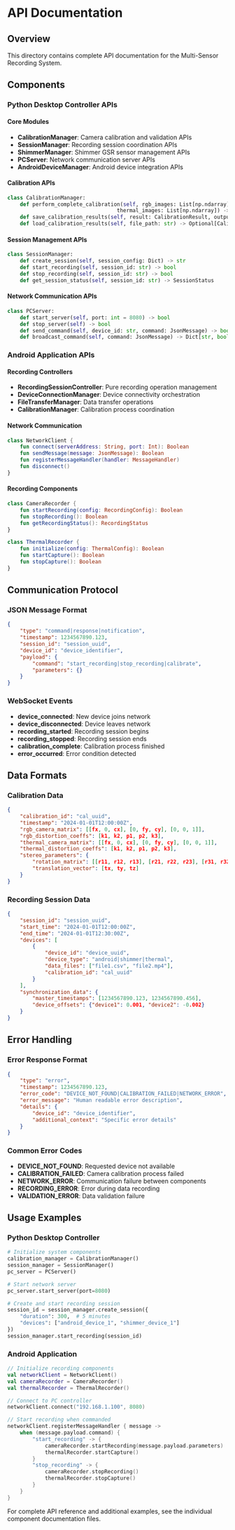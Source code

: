 # API Documentation

## Overview

This directory contains complete API documentation for the Multi-Sensor Recording System.

## Components

### Python Desktop Controller APIs

#### Core Modules
- **CalibrationManager**: Camera calibration and validation APIs
- **SessionManager**: Recording session coordination APIs  
- **ShimmerManager**: Shimmer GSR sensor management APIs
- **PCServer**: Network communication server APIs
- **AndroidDeviceManager**: Android device integration APIs

#### Calibration APIs
```python
class CalibrationManager:
    def perform_complete_calibration(self, rgb_images: List[np.ndarray], 
                                   thermal_images: List[np.ndarray]) -> CalibrationResult
    def save_calibration_results(self, result: CalibrationResult, output_path: str) -> bool
    def load_calibration_results(self, file_path: str) -> Optional[CalibrationResult]
```

#### Session Management APIs
```python
class SessionManager:
    def create_session(self, session_config: Dict) -> str
    def start_recording(self, session_id: str) -> bool
    def stop_recording(self, session_id: str) -> bool
    def get_session_status(self, session_id: str) -> SessionStatus
```

#### Network Communication APIs
```python
class PCServer:
    def start_server(self, port: int = 8080) -> bool
    def stop_server(self) -> bool
    def send_command(self, device_id: str, command: JsonMessage) -> bool
    def broadcast_command(self, command: JsonMessage) -> Dict[str, bool]
```

### Android Application APIs

#### Recording Controllers
- **RecordingSessionController**: Pure recording operation management
- **DeviceConnectionManager**: Device connectivity orchestration
- **FileTransferManager**: Data transfer operations
- **CalibrationManager**: Calibration process coordination

#### Network Communication
```kotlin
class NetworkClient {
    fun connect(serverAddress: String, port: Int): Boolean
    fun sendMessage(message: JsonMessage): Boolean
    fun registerMessageHandler(handler: MessageHandler)
    fun disconnect()
}
```

#### Recording Components
```kotlin
class CameraRecorder {
    fun startRecording(config: RecordingConfig): Boolean
    fun stopRecording(): Boolean
    fun getRecordingStatus(): RecordingStatus
}

class ThermalRecorder {
    fun initialize(config: ThermalConfig): Boolean
    fun startCapture(): Boolean
    fun stopCapture(): Boolean
}
```

## Communication Protocol

### JSON Message Format
```json
{
    "type": "command|response|notification",
    "timestamp": 1234567890.123,
    "session_id": "session_uuid",
    "device_id": "device_identifier",
    "payload": {
        "command": "start_recording|stop_recording|calibrate",
        "parameters": {}
    }
}
```

### WebSocket Events
- **device_connected**: New device joins network
- **device_disconnected**: Device leaves network  
- **recording_started**: Recording session begins
- **recording_stopped**: Recording session ends
- **calibration_complete**: Calibration process finished
- **error_occurred**: Error condition detected

## Data Formats

### Calibration Data
```json
{
    "calibration_id": "cal_uuid",
    "timestamp": "2024-01-01T12:00:00Z",
    "rgb_camera_matrix": [[fx, 0, cx], [0, fy, cy], [0, 0, 1]],
    "rgb_distortion_coeffs": [k1, k2, p1, p2, k3],
    "thermal_camera_matrix": [[fx, 0, cx], [0, fy, cy], [0, 0, 1]],
    "thermal_distortion_coeffs": [k1, k2, p1, p2, k3],
    "stereo_parameters": {
        "rotation_matrix": [[r11, r12, r13], [r21, r22, r23], [r31, r32, r33]],
        "translation_vector": [tx, ty, tz]
    }
}
```

### Recording Session Data
```json
{
    "session_id": "session_uuid",
    "start_time": "2024-01-01T12:00:00Z",
    "end_time": "2024-01-01T12:30:00Z",
    "devices": [
        {
            "device_id": "device_uuid",
            "device_type": "android|shimmer|thermal",
            "data_files": ["file1.csv", "file2.mp4"],
            "calibration_id": "cal_uuid"
        }
    ],
    "synchronization_data": {
        "master_timestamps": [1234567890.123, 1234567890.456],
        "device_offsets": {"device1": 0.001, "device2": -0.002}
    }
}
```

## Error Handling

### Error Response Format
```json
{
    "type": "error",
    "timestamp": 1234567890.123,
    "error_code": "DEVICE_NOT_FOUND|CALIBRATION_FAILED|NETWORK_ERROR",
    "error_message": "Human readable error description",
    "details": {
        "device_id": "device_identifier",
        "additional_context": "Specific error details"
    }
}
```

### Common Error Codes
- **DEVICE_NOT_FOUND**: Requested device not available
- **CALIBRATION_FAILED**: Camera calibration process failed
- **NETWORK_ERROR**: Communication failure between components
- **RECORDING_ERROR**: Error during data recording
- **VALIDATION_ERROR**: Data validation failure

## Usage Examples

### Python Desktop Controller
```python
# Initialize system components
calibration_manager = CalibrationManager()
session_manager = SessionManager()
pc_server = PCServer()

# Start network server
pc_server.start_server(port=8080)

# Create and start recording session
session_id = session_manager.create_session({
    "duration": 300,  # 5 minutes
    "devices": ["android_device_1", "shimmer_device_1"]
})
session_manager.start_recording(session_id)
```

### Android Application
```kotlin
// Initialize recording components
val networkClient = NetworkClient()
val cameraRecorder = CameraRecorder()
val thermalRecorder = ThermalRecorder()

// Connect to PC controller
networkClient.connect("192.168.1.100", 8080)

// Start recording when commanded
networkClient.registerMessageHandler { message ->
    when (message.payload.command) {
        "start_recording" -> {
            cameraRecorder.startRecording(message.payload.parameters)
            thermalRecorder.startCapture()
        }
        "stop_recording" -> {
            cameraRecorder.stopRecording()
            thermalRecorder.stopCapture()
        }
    }
}
```

For complete API reference and additional examples, see the individual component documentation files.